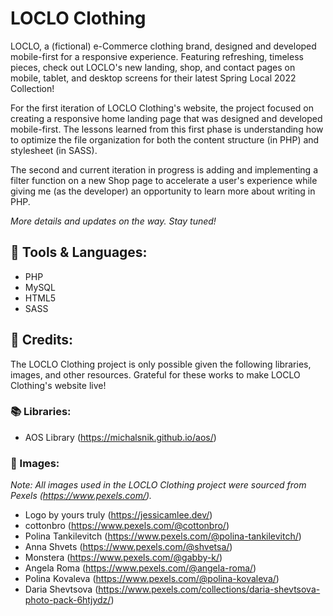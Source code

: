 # LOCLO Clothing
LOCLO, a (fictional) e-Commerce clothing brand, designed and developed mobile-first for a responsive experience. Featuring refreshing, timeless pieces, check out LOCLO's new landing, shop, and contact pages on mobile, tablet, and desktop screens for their latest Spring Local 2022 Collection!

For the first iteration of LOCLO Clothing's website, the project focused on creating a responsive home landing page that was designed and developed mobile-first. The lessons learned from this first phase is understanding how to optimize the file organization for both the content structure (in PHP) and stylesheet (in SASS).

The second and current iteration in progress is adding and implementing a filter function on a new Shop page to accelerate a user's experience while giving me (as the developer) an opportunity to learn more about writing in PHP.

_More details and updates on the way. Stay tuned!_

## 👕 Tools & Languages: 
* PHP
* MySQL
* HTML5
* SASS

## 👖 Credits: 
The LOCLO Clothing project is only possible given the following libraries, images, and other resources. Grateful for these works to make LOCLO Clothing's website live!

### 📚 Libraries: 
* AOS Library (https://michalsnik.github.io/aos/)

### 📸 Images:
_Note: All images used in the LOCLO Clothing project were sourced from Pexels (https://www.pexels.com/)._
* Logo by yours truly (https://jessicamlee.dev/)
* cottonbro (https://www.pexels.com/@cottonbro/)
* Polina Tankilevitch (https://www.pexels.com/@polina-tankilevitch/)
* Anna Shvets (https://www.pexels.com/@shvetsa/)
* Monstera (https://www.pexels.com/@gabby-k/)
* Angela Roma (https://www.pexels.com/@angela-roma/)
* Polina Kovaleva (https://www.pexels.com/@polina-kovaleva/)
* Daria Shevtsova (https://www.pexels.com/collections/daria-shevtsova-photo-pack-6htjydz/)
